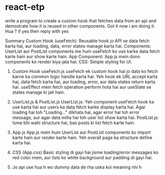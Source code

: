 # react-etp

write a program to create a custom hook that fetches data from an api and demostrate how it is reused in other components.
Got it now i am doing it.
Hua ? if yes then reply with yes

Summary
Custom Hook (useFetch): Reusable hook jo API se data fetch karta hai, aur loading, data, error states manage karta hai.
Components: UserList aur PostList components me hum useFetch ko use karke data fetch karte hain aur show karte hain.
App Component: App.js mein dono components ko render kiya jata hai.
CSS: Simple styling for UI.

<!-- ye read kro neeche ka -->

1. Custom Hook useFetch.js
   useFetch ek custom hook hai jo data ko fetch karne ka common logic handle karta hai. Yeh hook ek URL accept karta hai, data fetch karta hai, aur loading, error, aur data states return karta hai. useEffect mein fetch operation perform hota hai aur useState se states manage ki jati hain.

2. UserList.js & PostList.js
   UserList.js: Yeh component useFetch hook ka use karta hai aur users ka data fetch karke display karta hai. Agar loading hai toh "Loading..." dikhata hai, agar error hai toh error message, aur agar data milta hai toh user list show karta hai.
   PostList.js: Isme bhi wahi structure hai, bas posts ki list fetch karte hain.
3. App.js
   App.js mein hum UserList aur PostList components ko import karte hain aur render karte hain. Yeh overall page ka structure define karta hai.
4. CSS (App.css)
   Basic styling di gayi hai jisme loading/error messages ko red color mein, aur lists ko white background aur padding di gayi hai.
5. Jo api use hua h wo dummy data de rha uska koi meaning nhi h
